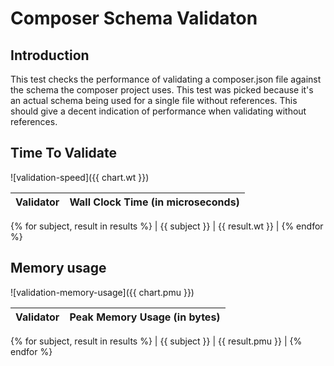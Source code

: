 # Composer Schema Validaton

## Introduction

This test checks the performance of validating a composer.json file against the schema the composer project uses.  This test was picked because it's an actual schema being used for a single file without references.  This should give a decent indication of performance when validating without references.

## Time To Validate

![validation-speed]({{ chart.wt }})

| Validator | Wall Clock Time (in microseconds) |
|-----------|:---------------------------------:|
{% for subject, result in results %}
| {{ subject }} | {{ result.wt }} |
{% endfor %}

## Memory usage

![validation-memory-usage]({{ chart.pmu }})

| Validator | Peak Memory Usage (in bytes) |
|-----------|:----------------------------:|
{% for subject, result in results %}
| {{ subject }} | {{ result.pmu }} |
{% endfor %}
